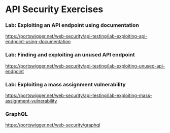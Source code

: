 # API Security Exercises

### Lab: Exploiting an API endpoint using documentation

https://portswigger.net/web-security/api-testing/lab-exploiting-api-endpoint-using-documentation


### Lab: Finding and exploiting an unused API endpoint

https://portswigger.net/web-security/api-testing/lab-exploiting-unused-api-endpoint


### Lab: Exploiting a mass assignment vulnerability

https://portswigger.net/web-security/api-testing/lab-exploiting-mass-assignment-vulnerability


### GraphQL

https://portswigger.net/web-security/graphql

